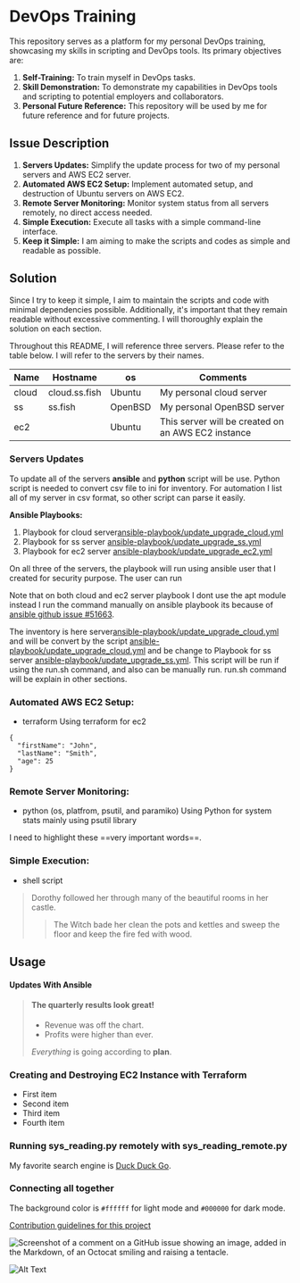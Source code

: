 # DevOps Training
This repository serves as a platform for my personal DevOps training, showcasing my skills in scripting and DevOps tools. Its primary objectives are:

1. **Self-Training:** To train myself in DevOps tasks.
2. **Skill Demonstration:** To demonstrate my capabilities in DevOps tools and scripting to potential employers and collaborators.
3. **Personal Future Reference:** This repository will be used by me for future reference and for future projects.

## Issue Description
1. **Servers Updates:** Simplify the update process for two of my personal servers and AWS EC2 server.
2. **Automated AWS EC2 Setup:** Implement automated setup, and destruction of Ubuntu servers on AWS EC2.
3. **Remote Server Monitoring:** Monitor system status from all servers remotely, no direct access needed.
4. **Simple Execution:** Execute all tasks with a simple command-line interface.
5. **Keep it Simple:** I am aiming to make the scripts and codes as simple and readable as possible.

## Solution
Since I try to keep it simple, I aim to maintain the scripts and code with minimal dependencies possible. Additionally, it's important that they remain readable without excessive commenting. I will thoroughly explain the solution on each section.

Throughout this README, I will reference three servers. Please refer to the table below. I will refer to the servers by their names.

| Name| Hostname|os| Comments|
| ----------- | ----------- |---------|-------|
| cloud| cloud.ss.fish|Ubuntu| My personal cloud server|
| ss| ss.fish|OpenBSD|My personal OpenBSD server|
| ec2| | Ubuntu|This server will be created on an AWS EC2 instance|

### Servers Updates
To update all of the servers **ansible** and **python** script will be use. Python script is needed to convert csv file to ini for inventory. For automation I list all of my server in csv format, so other script can parse it easily.


**Ansible Playbooks:**
1. Playbook for cloud server[ansible-playbook/update_upgrade_cloud.yml](ansible-playbook/update_upgrade_cloud.yml)
2. Playbook for ss server [ansible-playbook/update_upgrade_ss.yml](ansible-playbook/update_upgrade_ss.yml)
3. Playbook for ec2 server [ansible-playbook/update_upgrade_ec2.yml](ansible-playbook/update_upgrade_ec2.yml)

On all three of the servers, the playbook will run using ansible user that I created for security purpose. The user can run  

Note that on both cloud and ec2 server playbook I dont use the apt module instead I run the command manually on ansible playbook its because of [ansible github issue #51663](https://github.com/ansible/ansible/issues/51663). 

The inventory is here server[ansible-playbook/update_upgrade_cloud.yml](ansible-playbook/update_upgrade_cloud.yml) and will be convert by the script [ansible-playbook/update_upgrade_cloud.yml](ansible-playbook/update_upgrade_cloud.yml) and be change to Playbook for ss server [ansible-playbook/update_upgrade_ss.yml](ansible-playbook/update_upgrade_ss.yml). This script will be run if using the run.sh command, and also can be manually run. run.sh command will be explain in other sections.


### Automated AWS EC2 Setup:
- terraform
Using terraform for ec2

```
{
  "firstName": "John",
  "lastName": "Smith",
  "age": 25
}
```

### Remote Server Monitoring:
- python (os, platfrom, psutil, and paramiko)
Using Python for system stats mainly using psutil library

 I need to highlight these ==very important words==.

### Simple Execution:
- shell script

> Dorothy followed her through many of the beautiful rooms in her castle.
>> The Witch bade her clean the pots and kettles and sweep the floor and keep the fire fed with wood.
## Usage
#### Updates With Ansible
> #### The quarterly results look great!
>
> - Revenue was off the chart.
> - Profits were higher than ever.
>
>  *Everything* is going according to **plan**.

### Creating and Destroying EC2 Instance with Terraform
- First item
- Second item
- Third item
- Fourth item


### Running sys_reading.py remotely with sys_reading_remote.py
My favorite search engine is [Duck Duck Go](https://duckduckgo.com).

### Connecting all together
The background color is `#ffffff` for light mode and `#000000` for dark mode.


[Contribution guidelines for this project](ansible-playbook/update_upgrade_cloud.yml)


![Screenshot of a comment on a GitHub issue showing an image, added in the Markdown, of an Octocat smiling and raising a tentacle.](https://myoctocat.com/assets/images/base-octocat.svg)


![Alt Text](https://media.giphy.com/media/vFKqnCdLPNOKc/giphy.gif)
